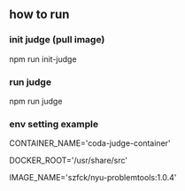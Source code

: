 ## how to run

### init judge (pull image)

npm run init-judge

### run judge

npm run judge

### env setting example

CONTAINER_NAME='coda-judge-container'

DOCKER_ROOT='/usr/share/src'

IMAGE_NAME='szfck/nyu-problemtools:1.0.4'